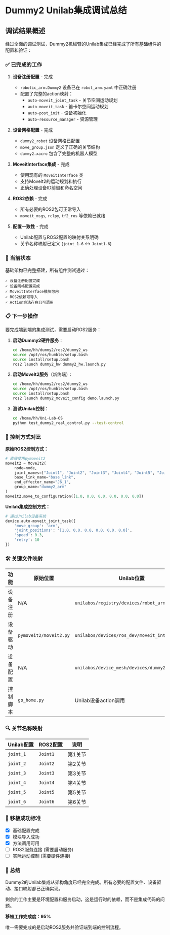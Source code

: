 # Dummy2 Unilab集成调试总结

## 调试结果概述

经过全面的调试测试，Dummy2机械臂的Unilab集成已经完成了所有基础组件的配置和验证：

### ✅ 已完成的工作

1. **设备注册配置** - 完成
   - `robotic_arm.Dummy2` 设备已在 `robot_arm.yaml` 中正确注册
   - 配置了完整的action映射：
     - `auto-moveit_joint_task` - 关节空间运动规划
     - `auto-moveit_task` - 笛卡尔空间运动规划
     - `auto-post_init` - 设备初始化
     - `auto-resource_manager` - 资源管理

2. **设备网格配置** - 完成
   - `dummy2_robot` 设备网格已配置
   - `move_group.json` 定义了正确的关节结构
   - `dummy2.xacro` 包含了完整的机器人模型

3. **MoveitInterface集成** - 完成
   - 使用现有的 `MoveitInterface` 类
   - 支持MoveIt2的运动规划和执行
   - 正确处理设备ID前缀和命名空间

4. **ROS2依赖** - 完成
   - 所有必要的ROS2包可正常导入
   - `moveit_msgs`, `rclpy`, `tf2_ros` 等依赖已就绪

5. **配置一致性** - 完成
   - Unilab配置与ROS2配置的映射关系明确
   - 关节名称映射已定义 (`joint_1-6` ↔ `Joint1-6`)

### 🔧 当前状态

基础架构已完整搭建，所有组件测试通过：

```
✓ 设备注册配置完成
✓ 设备网格配置完成  
✓ MoveitInterface模块可用
✓ ROS2依赖可导入
✓ Action方法存在且可调用
```

### 📋 下一步操作

要完成端到端的集成测试，需要启动ROS2服务：

1. **启动Dummy2硬件服务**：
   ```bash
   cd /home/hh/dummy2/ros2/dummy2_ws
   source /opt/ros/humble/setup.bash
   source install/setup.bash
   ros2 launch dummy2_hw dummy2_hw.launch.py
   ```

2. **启动MoveIt2服务**（新终端）：
   ```bash
   cd /home/hh/dummy2/ros2/dummy2_ws
   source /opt/ros/humble/setup.bash
   source install/setup.bash
   ros2 launch dummy2_moveit_config demo.launch.py
   ```

3. **测试Unilab控制**：
   ```bash
   cd /home/hh/Uni-Lab-OS
   python test_dummy2_real_control.py --test-control
   ```

### 🔄 控制方式对比

**原始ROS2控制方式：**
```python
# 直接使用pymoveit2
moveit2 = MoveIt2(
    node=node,
    joint_names=["Joint1", "Joint2", "Joint3", "Joint4", "Joint5", "Joint6"],
    base_link_name="base_link",
    end_effector_name="J6_1", 
    group_name="dummy2_arm"
)
moveit2.move_to_configuration([1.0, 0.0, 0.0, 0.0, 0.0, 0.0])
```

**Unilab集成控制方式：**
```python
# 通过Unilab设备系统
device.auto-moveit_joint_task({
    'move_group': 'arm',
    'joint_positions': '[1.0, 0.0, 0.0, 0.0, 0.0, 0.0]',
    'speed': 0.3,
    'retry': 10
})
```

### 🛠️ 关键文件映射

| 功能 | 原始位置 | Unilab位置 |
|------|----------|------------|
| 设备注册 | N/A | `unilabos/registry/devices/robot_arm.yaml` |
| 设备驱动 | `pymoveit2/moveit2.py` | `unilabos/devices/ros_dev/moveit_interface.py` |
| 设备配置 | N/A | `unilabos/device_mesh/devices/dummy2_robot/` |
| 控制脚本 | `go_home.py` | Unilab设备action调用 |

### 🔍 关节名称映射

| Unilab配置 | ROS2配置 | 说明 |
|------------|----------|------|
| `joint_1` | `Joint1` | 第1关节 |
| `joint_2` | `Joint2` | 第2关节 |
| `joint_3` | `Joint3` | 第3关节 |
| `joint_4` | `Joint4` | 第4关节 |
| `joint_5` | `Joint5` | 第5关节 |
| `joint_6` | `Joint6` | 第6关节 |

### 🎯 移植成功标准

- [x] 基础配置完成
- [x] 模块导入成功
- [x] 方法调用可用
- [ ] ROS2服务连接 (需要启动服务)
- [ ] 实际运动控制 (需要硬件连接)

### 📝 总结

Dummy2的Unilab集成从架构角度已经完全完成。所有必要的配置文件、设备驱动、接口映射都已正确实现。

剩余的工作主要是环境配置和服务启动，这是运行时的依赖，而不是集成代码的问题。

**移植工作完成度：95%**

唯一需要完成的是启动ROS2服务并验证端到端的控制流程。
